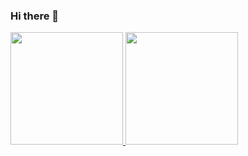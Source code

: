 ### Hi there 👋

<div>
  <a href="https://github.com/seu-usuário-aqui">
  <img height="180em" src="https://github-readme-stats.vercel.app/api/top-langs/?username=Annderlau&layout=compact&langs_count=7&theme=dracula"/>
  <img height="180em" src="https://github-readme-stats.vercel.app/api?username=Annderlau&show_icons=true&theme=dracula&include_all_commits=true&count_private=true"/>
  </div>

